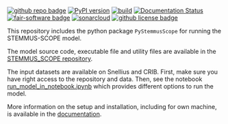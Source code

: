 
<!-- (Customize these badges with your own links, and check https://shields.io/ or https://badgen.net/ to see which other badges are available.) -->


[![github repo badge](https://img.shields.io/badge/github-repo-000.svg?logo=github&labelColor=gray&color=blue)](https://github.com/EcoExtreML/stemmus_scope_processing)
[![PyPI version](https://badge.fury.io/py/PyStemmusScope.svg)](https://badge.fury.io/py/PyStemmusScope)
[![build](https://github.com/EcoExtreML/stemmus_scope_processing/actions/workflows/build.yml/badge.svg)](https://github.com/EcoExtreML/stemmus_scope_processing/actions/workflows/build.yml)
[![Documentation Status](https://readthedocs.org/projects/pystemmusscope/badge/?version=latest)](https://pystemmusscope.readthedocs.io/en/latest/?badge=latest)
[![fair-software badge](https://img.shields.io/badge/fair--software.eu-%E2%97%8F%20%20%E2%97%8F%20%20%E2%97%8F%20%20%E2%97%8F%20%20%E2%97%8B-yellow)](https://fair-software.eu)
[![sonarcloud](https://github.com/EcoExtreML/stemmus_scope_processing/actions/workflows/sonarcloud.yml/badge.svg)](https://github.com/EcoExtreML/stemmus_scope_processing/actions/workflows/sonarcloud.yml)
[![github license badge](https://img.shields.io/github/license/EcoExtreML/stemmus_scope_processing)](https://github.com/EcoExtreML/stemmus_scope_processing)

<!-- [![RSD](https://img.shields.io/badge/rsd-pystemmusscope-00a3e3.svg)](https://www.research-software.nl/software/pystemmusscope)
[![workflow pypi badge](https://img.shields.io/pypi/v/pystemmusscope.svg?colorB=blue)](https://pypi.python.org/project/pystemmusscope/)
[![DOI](https://zenodo.org/badge/DOI/<replace-with-created-DOI>.svg)](https://doi.org/<replace-with-created-DOI>)
[![workflow cii badge](https://bestpractices.coreinfrastructure.org/projects/<replace-with-created-project-identifier>/badge)](https://bestpractices.coreinfrastructure.org/projects/<replace-with-created-project-identifier>)
[![workflow scc badge](https://sonarcloud.io/api/project_badges/measure?project=EcoExtreML_stemmus_scope_processing&metric=coverage)](https://sonarcloud.io/dashboard?id=EcoExtreML_stemmus_scope_processing)
[![cffconvert](https://github.com/EcoExtreML/stemmus_scope_processing/actions/workflows/cffconvert.yml/badge.svg)](https://github.com/EcoExtreML/stemmus_scope_processing/actions/workflows/cffconvert.yml)
[![markdown-link-check](https://github.com/EcoExtreML/stemmus_scope_processing/actions/workflows/markdown-link-check.yml/badge.svg)](https://github.com/EcoExtreML/stemmus_scope_processing/actions/workflows/markdown-link-check.yml) -->

This repository includes the python package `PyStemmusScope` for running the
STEMMUS-SCOPE model.

<!-- markdown-link-check-disable-next-line -->
The model source code, executable file and utility files are available in the [STEMMUS_SCOPE repository](https://github.com/EcoExtreML/STEMMUS_SCOPE).

The input datasets are available on Snellius and CRIB. First, make sure you have
right access to the repository and data. Then, see the notebook
[run_model_in_notebook.ipynb](https://pystemmusscope.readthedocs.io/en/latest/readme_link.html)
which provides different options to run the model.

More information on the setup and installation, including for own machine, is available
in the [documentation](https://pystemmusscope.readthedocs.io/).
